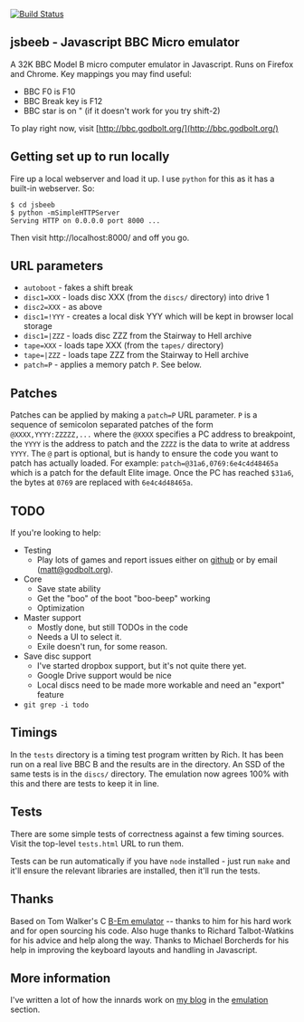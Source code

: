 [![Build Status](https://travis-ci.org/mattgodbolt/jsbeeb.svg?branch=master)](https://travis-ci.org/mattgodbolt/jsbeeb)

jsbeeb - Javascript BBC Micro emulator
--------------------------------------

A 32K BBC Model B micro computer emulator in Javascript.  Runs on Firefox and Chrome.
Key mappings you may find useful:

* BBC F0 is F10
* BBC Break key is F12
* BBC star is on " (if it doesn't work for you try shift-2)

To play right now, visit [http://bbc.godbolt.org/](http://bbc.godbolt.org/)

Getting set up to run locally
-----------------------------

Fire up a local webserver and load it up.  I use `python` for this as it has a built-in webserver. So:

    $ cd jsbeeb
    $ python -mSimpleHTTPServer
    Serving HTTP on 0.0.0.0 port 8000 ...

Then visit http://localhost:8000/ and off you go.

URL parameters
--------------

* `autoboot` - fakes a shift break
* `disc1=XXX` - loads disc XXX (from the `discs/` directory) into drive 1
* `disc2=XXX` - as above
* `disc1=!YYY` - creates a local disk YYY which will be kept in browser local storage
* `disc1=|ZZZ` - loads disc ZZZ from the Stairway to Hell archive
* `tape=XXX` - loads tape XXX (from the `tapes/` directory)
* `tape=|ZZZ` - loads tape ZZZ from the Stairway to Hell archive
* `patch=P` - applies a memory patch `P`. See below.

Patches
-------
Patches can be applied by making a `patch=P` URL parameter.  `P` is a sequence of semicolon separated patches of the form `@XXXX,YYYY:ZZZZZ,...` where the `@XXXX` specifies a PC address to breakpoint, the `YYYY` is the address to patch and the `ZZZZ` is the data to write at address `YYYY`. The `@` part is optional, but is handy to ensure the code you want to patch has actually loaded. For example: `patch=@31a6,0769:6e4c4d48465a` which is a patch for the default Elite image. Once the PC has reached `$31a6`, the bytes at `0769` are replaced with `6e4c4d48465a`.

TODO
----

If you're looking to help:

* Testing
  * Play lots of games and report issues either on [github](https://github.com/mattgodbolt/jsbeeb/issues) or by email (matt@godbolt.org).
* Core
  * Save state ability
  * Get the "boo" of the boot "boo-beep" working
  * Optimization
* Master support
  * Mostly done, but still TODOs in the code
  * Needs a UI to select it.
  * Exile doesn't run, for some reason.
* Save disc support
  * I've started dropbox support, but it's not quite there yet.
  * Google Drive support would be nice
  * Local discs need to be made more workable and need an "export" feature
* `git grep -i todo`

Timings
-------

In the `tests` directory is a timing test program written by Rich.  It has been run on a real live BBC B and the results are in the directory.  An SSD of the same tests is in the `discs/` directory. The emulation now agrees 100% with this and there are tests to keep it in line.

Tests
-----

There are some simple tests of correctness against a few timing sources. Visit the top-level `tests.html` URL to run them.

Tests can be run automatically if you have `node` installed - just run `make` and it'll ensure the relevant libraries are installed, then it'll run the tests.

Thanks
------

Based on Tom Walker's C [B-Em emulator](http://b-em.bbcmicro.com/) -- thanks to him for his hard work and for open sourcing his code. Also huge thanks to Richard Talbot-Watkins for his advice and help along the way. Thanks to Michael Borcherds for his help in improving the keyboard layouts and handling in Javascript.

More information
----------------

I've written a lot of how the innards work on [my blog](http://xania.org) in the [emulation](http://xania.org/Emulation-archive) section.
